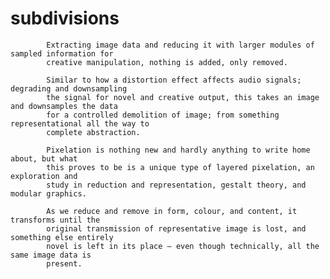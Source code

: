 # subdivisions
    
            Extracting image data and reducing it with larger modules of sampled information for 
            creative manipulation, nothing is added, only removed.

            Similar to how a distortion effect affects audio signals; degrading and downsampling 
            the signal for novel and creative output, this takes an image and downsamples the data 
            for a controlled demolition of image; from something representational all the way to 
            complete abstraction.

            Pixelation is nothing new and hardly anything to write home about, but what 
            this proves to be is a unique type of layered pixelation, an exploration and 
            study in reduction and representation, gestalt theory, and modular graphics.

            As we reduce and remove in form, colour, and content, it transforms until the 
            original transmission of representative image is lost, and something else entirely 
            novel is left in its place – even though technically, all the same image data is 
            present.
